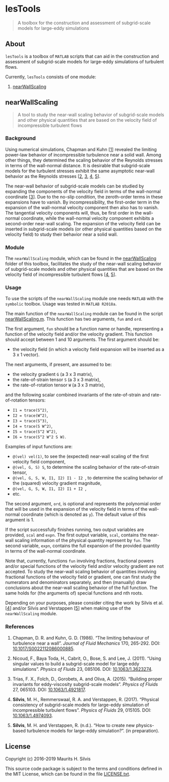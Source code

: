 # lesTools

> A toolbox for the construction and assessment of subgrid-scale models for large-eddy simulations

## About

`lesTools` is a toolbox of `MATLAB` scripts that can aid in the construction and assessment of subgrid-scale models for large-eddy simulations of turbulent flows.

Currently, `lesTools` consists of one module:

1. [nearWallScaling](#nearwallscaling)

## nearWallScaling

> A tool to study the near-wall scaling behavior of subgrid-scale models and other physical quantities that are based on the velocity field of incompressible turbulent flows

### Background

Using numerical simulations, Chapman and Kuhn [[1](#chapmankuhn1986)] revealed the limiting power-law behavior of incompressible turbulence near a solid wall.
Among other things, they determined the scaling behavior of the Reynolds stresses in terms of the wall-normal distance.
It is desirable that subgrid-scale models for the turbulent stresses exhibit the same asymptotic near-wall behavior as the Reynolds stresses [[2](#nicoudetal2011), [3](#triasetal2015), [4](#silvisetal2017), [5](#silvisverstappennd)].

The near-wall behavior of subgrid-scale models can be studied by expanding the components of the velocity field in terms of the wall-normal coordinate [[3](#triasetal2015)].
Due to the no-slip condition, the zeroth-order terms in these expansions have to vanish.
By incompressibility, the first-order term in the expansion of the wall-normal velocity component then also has to vanish.
The tangential velocity components will, thus, be first order in the wall-normal coordinate, while the wall-normal velocity component exhibits a second-order near-wall scaling.
The expansion of the velocity field can be inserted in subgrid-scale models (or other physical quantities based on the velocity field) to study their behavior near a solid wall.

### Module

The `nearWallScaling` module, which can be found in the [nearWallScaling](nearWallScaling) folder of this toolbox, facilitates the study of the near-wall scaling behavior of subgrid-scale models and other physical quantities that are based on the velocity field of incompressible turbulent flows [[4](#silvisetal2017), [5](#silvisverstappennd)].

### Usage

To use the scripts of the `nearWallScaling` module one needs `MATLAB` with the `symbolic` toolbox.
Usage was tested in `MATLAB R2018a`.

The main function of the `nearWallScaling` module can be found in the script [nearWallScaling.m](nearWallScaling/nearWallScaling.m).
This function has two arguments, `fun` and `ord`.

The first argument, `fun` should be a function name or handle, representing a function of the velocity field and/or the velocity gradient.
This function should accept between 1 and 10 arguments.
The first argument should be:

- the velocity field (in which a velocity field expansion will be inserted as a 3 x 1 vector).

The next arguments, if present, are assumed to be:

- the velocity gradient `G` (a 3 x 3 matrix),
- the rate-of-strain tensor `S` (a 3 x 3 matrix),
- the rate-of-rotation tensor `W` (a 3 x 3 matrix),

and the following scalar combined invariants of the rate-of-strain
and rate-of-rotation tensors:

- `I1 = trace(S^2)`,
- `I2 = trace(W^2)`,
- `I3 = trace(S^3)`,
- `I4 = trace(S W^2)`,
- `I5 = trace(S^2 W^2)`,
- `I6 = trace(S^2 W^2 S W)`.

Examples of input functions are:

- `@(vel) vel(1)`, to see the (expected) near-wall scaling of the first velocity field component,
- `@(vel, G, S) S`, to determine the scaling behavior of the rate-of-strain tensor,
- `@(vel, G, S, W, I1, I2) I1 - I2 `, to determine the scaling behavior of the (squared) velocity gradient magnitude,
- `@(vel, G, S, W, I1, I2) I1 + I2 `,
- etc.

The second argument, `ord`, is optional and represents the polynomial order that will be used in the expansion of the velocity field in terms of the wall-normal coordinate (which is denoted as `y`).
The default value of this argument is 1.

If the script successfully finishes running, two output variables are provided, `scal` and `expn`.
The first output variable, `scal`, contains the near-wall scaling information of the physical quantity represent by `fun`.
The second variable, `expn`, contains the full expansion of the provided quantity in terms of the wall-normal coordinate.

Note that, currently, functions `fun` involving fractions, fractional powers and/or special functions of the velocity field and/or velocity gradient are not accepted.
To study the near-wall scaling behavior of quantities involving fractional functions of the velocity field or gradient, one can first study the numerators and denominators separately, and then (manually) draw conclusions about the near-wall scaling behavior of the full function.
The same holds for (the arguments of) special functions and nth roots.

Depending on your purposes, please consider citing the work by Silvis et al. [[4](#silvisetal2017)] and/or Silvis and Verstappen [[5](#silvisverstappennd)] when making use of the `nearWallScaling` module.

### References

1. Chapman, D. R. and Kuhn, G. D. (1986). <a id="chapmankuhn1986"></a> “The limiting behaviour of turbulence near a wall”. *Journal of Fluid Mechanics* 170, 265-292. DOI: [10.1017/S0022112086000885](http://doi.org/10.1017/S0022112086000885).

2. Nicoud, F., Baya Toda, H., Cabrit, O., Bose, S. and Lee, J. (2011). <a id="nicoudetal2011"></a> “Using singular values to build a subgrid-scale model for large eddy simulations”. *Physics of Fluids* 23, 085106. DOI: [10.1063/1.3623274](http://doi.org/10.1063/1.3623274).

3. Trias, F. X., Folch, D., Gorobets, A. and Oliva, A. (2015). <a id="triasetal2015"></a> “Building proper invariants for eddy-viscosity subgrid-scale models”. *Physics of Fluids* 27, 065103. DOI: [10.1063/1.4921817](http://doi.org/10.1063/1.4921817).

4. **Silvis**, M. H., Remmerswaal, R. A. and Verstappen, R. (2017). <a id="silvisetal2017"></a> “Physical consistency of subgrid-scale models for large-eddy simulation of incompressible turbulent flows”. *Physics of Fluids* 29, 015105. DOI: [10.1063/1.4974093](http://doi.org/10.1063/1.4974093).

5. **Silvis**, M. H. and Verstappen, R. (n.d.). <a id="silvisverstappennd"></a> “How to create new physics-based turbulence models for large-eddy simulation?”. (in preparation).

## License

Copyright (c) 2016-2019 Maurits H. Silvis

This source code package is subject to the terms and conditions defined in the MIT License, which can be found in the file [LICENSE.txt](LICENSE.txt).
